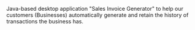 Java-based desktop application "Sales Invoice Generator"
to help our customers (Businesses) automatically generate and retain the history of transactions the business has.
